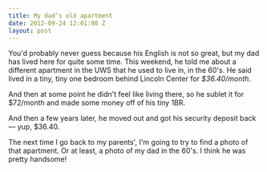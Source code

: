 ```yaml
---
title: My dad’s old apartment
date: 2012-09-24 12:01:00 Z
layout: post
---
```


You'd probably never guess because his English is not so great, but my dad has lived here for quite some time. This weekend, he told me about a different apartment in the UWS that he used to live in, in the 60's. He said lived in a tiny, tiny one bedroom behind Lincoln Center for *$36.40/month*. 

And then at some point he didn't feel like living there, so he sublet it for $72/month and made some money off of his tiny 1BR. 

And then a few years later, he moved out and got his security deposit back — yup, $36.40.

The next time I go back to my parents', I'm going to try to find a photo of that apartment. Or at least, a photo of my dad in the 60's. I think he was pretty handsome!
